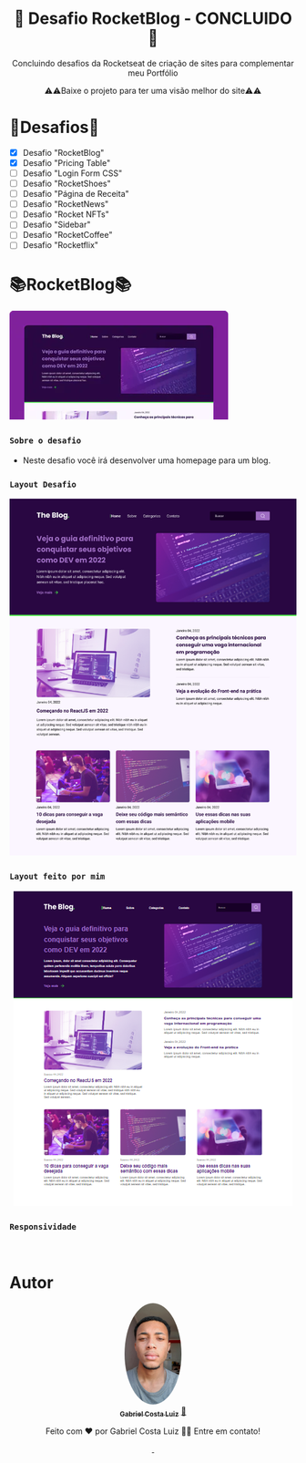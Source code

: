 <h1 align="center">
    🚀 Desafio RocketBlog - CONCLUIDO 🚀
</h1>

<p align="center">Concluindo desafios da Rocketseat de criação de sites para complementar meu Portfólio</p>
<p align="center">⚠️⚠️Baixe o projeto para ter uma visão melhor do site⚠️⚠️</p>

🎯Desafios🎯
============

- [x] Desafio "RocketBlog"
- [x] Desafio "Pricing Table"
- [ ] Desafio "Login Form CSS"
- [ ] Desafio "RocketShoes"
- [ ] Desafio "Página de Receita"
- [ ] Desafio "RocketNews"
- [ ] Desafio "Rocket NFTs"
- [ ] Desafio "Sidebar"
- [ ] Desafio "RocketCoffee"
- [ ] Desafio "Rocketflix"

📚RocketBlog📚
============
<img  alt="" src="https://github.com/GabrielCostaLuiz/Portfolio-Desafios_Rocketseat/blob/main/img/rocketblog.png">

### `Sobre o desafio`
- <p>Neste desafio você irá desenvolver uma homepage para um blog.</p>

### `Layout Desafio`
<img  alt="" src="https://github.com/GabrielCostaLuiz/Portfolio-Desafios_Rocketseat/blob/main/img/blog.png">

### `Layout feito por mim` 
<p align="center">
<img  alt="" src="https://github.com/GabrielCostaLuiz/Portfolio-Desafios_Rocketseat/blob/main/RocketBlog/img/site.png">
</p>

### `Responsividade` 
<img  alt="" src="https://github.com/GabrielCostaLuiz/Portfolio-Desafios_Rocketseat/blob/main/RocketBlog/img/Responsividade.gif">




Autor
============

<p align="center">
<a href="https://github.com/GabrielCostaLuiz" target="blank">
 <img style="border-radius: 50%;" src="https://github.com/GabrielCostaLuiz/Portfolio-Desafios_Rocketseat/blob/main/img/eu.jpeg" width="100px;" alt=""/>
 <br />
 <sub><b>Gabriel Costa Luiz</b></sub></a> <a href="https://github.com/GabrielCostaLuiz">🚀</a>
</p>

<p align="center">
Feito com ❤️ por Gabriel Costa Luiz 👋🏽 Entre em contato!
</p>

<p align="center">
<a href="https://www.linkedin.com/in/gabriel-costa-77a31a190/" target="blank">
<img src="https://img.shields.io/badge/-Gabriel-blue?style=flat-square&logo=Linkedin&logoColor=white&link=https://www.linkedin.com/in/gabriel-costa-77a31a190/g](https://www.linkedin.com/in/gabriel-costa-77a31a190/)" alt=""/>
</a>

<a href="mailto:gabrielbragacostaluiz@gmail.com" target="blank">
<img src="https://img.shields.io/badge/-gabrielbragacostaluiz@gmail.com-c14438?style=flat-square&logo=Gmail&logoColor=white&link=mailto:gabrielbragacostaluiz@gmail.com)](mailto:gabrielbragacostaluiz@gmail.com)g"  alt=""/>
</a>
</p>
<!-- [![Linkedin Badge](https://img.shields.io/badge/-Gabriel-blue?style=flat-square&logo=Linkedin&logoColor=white&link=https://www.linkedin.com/in/gabriel-costa-77a31a190/)](https://www.linkedin.com/in/gabriel-costa-77a31a190/) 
[![Gmail Badge](https://img.shields.io/badge/-gabrielbragacostaluiz@gmail.com-c14438?style=flat-square&logo=Gmail&logoColor=white&link=mailto:gabrielbragacostaluiz@gmail.com)](mailto:gabrielbragacostaluiz@gmail.com) -->


	






